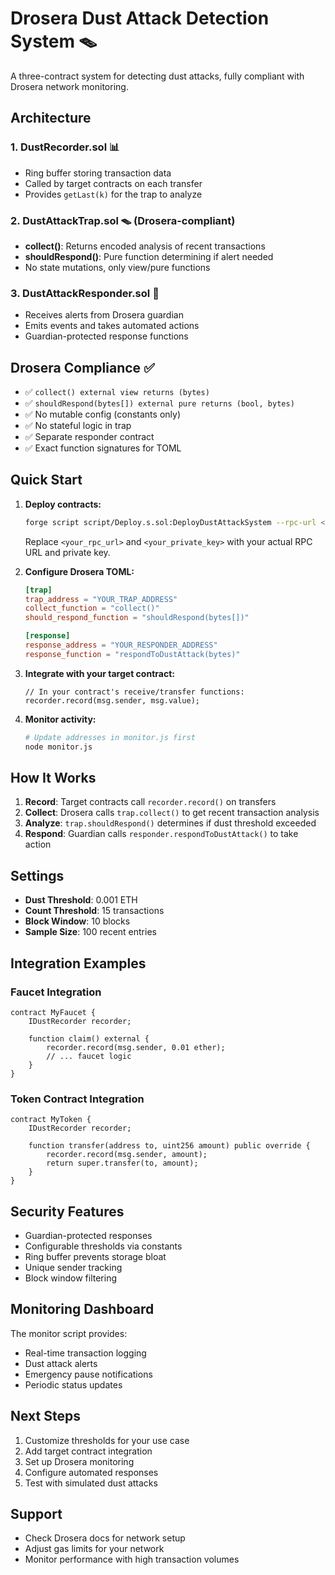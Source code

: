 # Drosera Dust Attack Detection System 🪤

A three-contract system for detecting dust attacks, fully compliant with Drosera network monitoring.

## Architecture

### 1. **DustRecorder.sol** 📊
- Ring buffer storing transaction data
- Called by target contracts on each transfer
- Provides `getLast(k)` for the trap to analyze

### 2. **DustAttackTrap.sol** 🪤 (Drosera-compliant)
- **collect()**: Returns encoded analysis of recent transactions
- **shouldRespond()**: Pure function determining if alert needed
- No state mutations, only view/pure functions

### 3. **DustAttackResponder.sol** 🚨
- Receives alerts from Drosera guardian
- Emits events and takes automated actions
- Guardian-protected response functions

## Drosera Compliance ✅

- ✅ `collect() external view returns (bytes)`
- ✅ `shouldRespond(bytes[]) external pure returns (bool, bytes)`
- ✅ No mutable config (constants only)
- ✅ No stateful logic in trap
- ✅ Separate responder contract
- ✅ Exact function signatures for TOML

## Quick Start

1. **Deploy contracts:**
   ```bash
   forge script script/Deploy.s.sol:DeployDustAttackSystem --rpc-url <your_rpc_url> --private-key <your_private_key> --broadcast
   ```

   Replace `<your_rpc_url>` and `<your_private_key>` with your actual RPC URL and private key.

2. **Configure Drosera TOML:**
   ```toml
   [trap]
   trap_address = "YOUR_TRAP_ADDRESS"
   collect_function = "collect()"
   should_respond_function = "shouldRespond(bytes[])"
   
   [response]
   response_address = "YOUR_RESPONDER_ADDRESS"
   response_function = "respondToDustAttack(bytes)"
   ```

3. **Integrate with your target contract:**
   ```solidity
   // In your contract's receive/transfer functions:
   recorder.record(msg.sender, msg.value);
   ```

4. **Monitor activity:**
   ```bash
   # Update addresses in monitor.js first
   node monitor.js
   ```

## How It Works

1. **Record**: Target contracts call `recorder.record()` on transfers
2. **Collect**: Drosera calls `trap.collect()` to get recent transaction analysis
3. **Analyze**: `trap.shouldRespond()` determines if dust threshold exceeded
4. **Respond**: Guardian calls `responder.respondToDustAttack()` to take action

## Settings

- **Dust Threshold**: 0.001 ETH
- **Count Threshold**: 15 transactions
- **Block Window**: 10 blocks
- **Sample Size**: 100 recent entries

## Integration Examples

### Faucet Integration
```solidity
contract MyFaucet {
    IDustRecorder recorder;
    
    function claim() external {
        recorder.record(msg.sender, 0.01 ether);
        // ... faucet logic
    }
}
```

### Token Contract Integration
```solidity
contract MyToken {
    IDustRecorder recorder;
    
    function transfer(address to, uint256 amount) public override {
        recorder.record(msg.sender, amount);
        return super.transfer(to, amount);
    }
}
```

## Security Features

- Guardian-protected responses
- Configurable thresholds via constants
- Ring buffer prevents storage bloat
- Unique sender tracking
- Block window filtering

## Monitoring Dashboard

The monitor script provides:
- Real-time transaction logging
- Dust attack alerts
- Emergency pause notifications
- Periodic status updates

## Next Steps

1. Customize thresholds for your use case
2. Add target contract integration
3. Set up Drosera monitoring
4. Configure automated responses
5. Test with simulated dust attacks

## Support

- Check Drosera docs for network setup
- Adjust gas limits for your network
- Monitor performance with high transaction volumes
